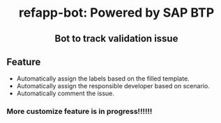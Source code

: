 <h1 align="center">refapp-bot: Powered by SAP BTP</h1>
<h2 align="center">Bot to track validation issue</h2>

## Feature

- Automatically assign the labels based on the filled template.
- Automatically assign the responsible developer based on scenario.
- Automatically comment the issue. 

### More customize feature is in progress!!!!!!
